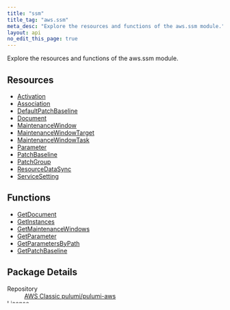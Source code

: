 ```yaml
---
title: "ssm"
title_tag: "aws.ssm"
meta_desc: "Explore the resources and functions of the aws.ssm module."
layout: api
no_edit_this_page: true
---
```


<!-- WARNING: this file was generated by Pulumi Docs Generator. -->
<!-- Do not edit by hand unless you're certain you know what you are doing! -->

Explore the resources and functions of the aws.ssm module.

<h2 id="resources">Resources</h2>
<ul class="api">
    <li><a href="activation/" title="Activation"><span class="api-symbol api-symbol--resource"></span>Activation</a></li>
    <li><a href="association/" title="Association"><span class="api-symbol api-symbol--resource"></span>Association</a></li>
    <li><a href="defaultpatchbaseline/" title="DefaultPatchBaseline"><span class="api-symbol api-symbol--resource"></span>DefaultPatchBaseline</a></li>
    <li><a href="document/" title="Document"><span class="api-symbol api-symbol--resource"></span>Document</a></li>
    <li><a href="maintenancewindow/" title="MaintenanceWindow"><span class="api-symbol api-symbol--resource"></span>MaintenanceWindow</a></li>
    <li><a href="maintenancewindowtarget/" title="MaintenanceWindowTarget"><span class="api-symbol api-symbol--resource"></span>MaintenanceWindowTarget</a></li>
    <li><a href="maintenancewindowtask/" title="MaintenanceWindowTask"><span class="api-symbol api-symbol--resource"></span>MaintenanceWindowTask</a></li>
    <li><a href="parameter/" title="Parameter"><span class="api-symbol api-symbol--resource"></span>Parameter</a></li>
    <li><a href="patchbaseline/" title="PatchBaseline"><span class="api-symbol api-symbol--resource"></span>PatchBaseline</a></li>
    <li><a href="patchgroup/" title="PatchGroup"><span class="api-symbol api-symbol--resource"></span>PatchGroup</a></li>
    <li><a href="resourcedatasync/" title="ResourceDataSync"><span class="api-symbol api-symbol--resource"></span>ResourceDataSync</a></li>
    <li><a href="servicesetting/" title="ServiceSetting"><span class="api-symbol api-symbol--resource"></span>ServiceSetting</a></li>
</ul>

<h2 id="functions">Functions</h2>
<ul class="api">
    <li><a href="getdocument/" title="GetDocument"><span class="api-symbol api-symbol--function"></span>GetDocument</a></li>
    <li><a href="getinstances/" title="GetInstances"><span class="api-symbol api-symbol--function"></span>GetInstances</a></li>
    <li><a href="getmaintenancewindows/" title="GetMaintenanceWindows"><span class="api-symbol api-symbol--function"></span>GetMaintenanceWindows</a></li>
    <li><a href="getparameter/" title="GetParameter"><span class="api-symbol api-symbol--function"></span>GetParameter</a></li>
    <li><a href="getparametersbypath/" title="GetParametersByPath"><span class="api-symbol api-symbol--function"></span>GetParametersByPath</a></li>
    <li><a href="getpatchbaseline/" title="GetPatchBaseline"><span class="api-symbol api-symbol--function"></span>GetPatchBaseline</a></li>
</ul>

<h2 id="package-details">Package Details</h2>
<dl class="package-details">
	<dt>Repository</dt>
	<dd><a href="https://github.com/pulumi/pulumi-aws">AWS Classic pulumi/pulumi-aws</a></dd>
	<dt>License</dt>
	<dd>Apache-2.0</dd>
	<dt>Notes</dt>
	<dd><p>This Pulumi package is based on the <a href="https://github.com/hashicorp/terraform-provider-aws"><code>aws</code> Terraform Provider</a>.</p>
</dd>
	<dt>Version</dt>
	<dd>5.41.0</dd>
</dl>

